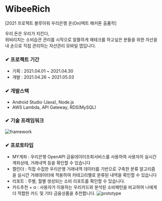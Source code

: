 # WibeeRich
[2021 프로젝트 블루아워 우리은행 온(On)택트 해커톤 출품작]   

우리 돈은 우리가 지킨다,    
위비리치는 소비습관 관리를 시작으로 알뜰하게 재테크를 하고싶은 분들을 위한 자산을 내 손으로 직접 관리하는 자산관리 모바일 앱입니다.

### ✔ 프로젝트 기간
- 기획 : 2021.04.01 ~ 2021.04.30
- 개발 : 2021.04.26 ~ 2021.05.03  
### ✔ 개발스택
- Android Studio (Java), Node.js   
- AWS Lambda, API Gateway, RDS(MySQL)
### ✔ 기술 프레임워크
![framework](https://user-images.githubusercontent.com/50828346/117996444-1f290d00-b37d-11eb-849d-33f94cc716a8.png)
### ✔ 프로토타입
- MY계좌 : 우리은행 OpenAPI 금융데이터조회서비스를 사용하여 사용자의 실시간 계좌상태, 거래내역 등을 확인할 수 있습니다
- 캘린더 : 직접 수집한 우리은행 거래내역 데이터를 기반으로 구축한 분류 알고리즘을 실시간 거래데이터에 적용하여 카테고리별로 분류된 내역을 확인할 수 있습니다
- 리포트 : 주별, 월별 생성되는 소비 리포트를 확인할 수 있습니다. 
- 카드추천 + α : 사용자가 이용하는 우리카드와 분석된 소비패턴을 비교하여 나에게 더 적합한 카드 및 기타 금융상품을 추천합니다.
![prototype](https://user-images.githubusercontent.com/50828346/117994801-c147f580-b37b-11eb-866e-3b66ad7ce3e9.png)

